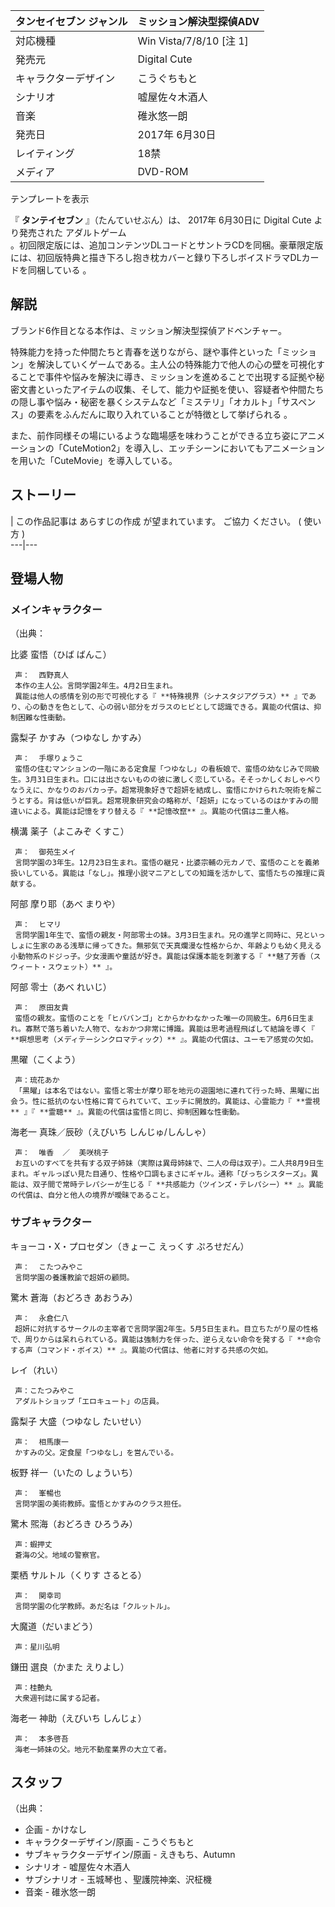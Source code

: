 タンセイセブン  ジャンル  |  ミッション解決型探偵ADV   
---|---  
対応機種  |  Win Vista/7/8/10  [注 1]     
発売元  |  Digital Cute   
キャラクターデザイン  |  こうぐちもと       
シナリオ  |  嘘屋佐々木酒人     
音楽  |  碓氷悠一朗     
発売日  |  2017年  6月30日     
レイティング  |  18禁   
メディア  |  DVD-ROM   
テンプレートを表示  
  
『 **タンテイセブン** 』（たんていせぶん）は、  2017年  6月30日に  Digital Cute  より発売された  アダルトゲーム  
。初回限定版には、追加コンテンツDLコードとサントラCDを同梱。豪華限定版には、初回版特典と描き下ろし抱き枕カバーと録り下ろしボイスドラマDLカードを同梱している
  。

##  解説  

ブランド6作目となる本作は、ミッション解決型探偵アドベンチャー。

特殊能力を持った仲間たちと青春を送りながら、謎や事件といった「ミッション」を解決していくゲームである。主人公の特殊能力で他人の心の壁を可視化することで事件や悩みを解決に導き、ミッションを進めることで出現する証拠や秘密文書といったアイテムの収集、そして、能力や証拠を使い、容疑者や仲間たちの隠し事や悩み・秘密を暴くシステムなど「ミステリ」「オカルト」「サスペンス」の要素をふんだんに取り入れていることが特徴として挙げられる
    。

また、前作同様その場にいるような臨場感を味わうことができる立ち姿にアニメーションの「CuteMotion2」を導入し、エッチシーンにおいてもアニメーションを用いた「CuteMovie」を導入している。

##  ストーリー  

|  この作品記事は  あらすじの作成  が望まれています。  ご協力  ください。  (  使い方  )  
---|---  
  
##  登場人物  

###  メインキャラクター  

（出典：    

比婆 蛮悟（ひば ばんこ）

     声：  西野真人 
     本作の主人公。言問学園2年生。4月2日生まれ。 
     異能は他人の感情を別の形で可視化する『 **特殊視界（シナスタジアグラス）** 』であり、心の動きを色として、心の弱い部分をガラスのヒビとして認識できる。異能の代償は、抑制困難な性衝動。 
露梨子 かすみ（つゆなし かすみ）

     声：  手塚りょうこ 
     蛮悟の住むマンションの一階にある定食屋「つゆなし」の看板娘で、蛮悟の幼なじみで同級生。3月31日生まれ。口には出さないものの彼に激しく恋している。そそっかしくおしゃべりなうえに、かなりのおバカっ子。超常現象好きで超妍を結成し、蛮悟にかけられた呪術を解こうとする。背は低いが巨乳。超常現象研究会の略称が、「超妍」になっているのはかすみの間違いによる。異能は記憶をすり替える『 **記憶改竄** 』。異能の代償は二重人格。 
横溝 薬子（よこみぞ くすこ）

     声：  御苑生メイ 
     言問学園の3年生。12月23日生まれ。蛮悟の継兄・比婆宗輔の元カノで、蛮悟のことを義弟扱いしている。異能は「なし」。推理小説マニアとしての知識を活かして、蛮悟たちの推理に貢献する。 
阿部 摩り耶（あべ まりや）

     声：  ヒマリ 
     言問学園1年生で、蛮悟の親友・阿部零士の妹。3月3日生まれ。兄の進学と同時に、兄といっしょに生家のある浅草に帰ってきた。無邪気で天真爛漫な性格からか、年齢よりも幼く見える小動物系のドジっ子。少女漫画や童話が好き。異能は保護本能を刺激する『 **魅了芳香（スウィート・スウェット）** 』。 
阿部 零士（あべ れいじ）

     声：  原田友貴 
     蛮悟の親友。蛮悟のことを「ヒババンゴ」とからかわなかった唯一の同級生。6月6日生まれ。寡黙で落ち着いた人物で、なおかつ非常に博識。異能は思考過程飛ばして結論を導く『 **瞑想思考（メディテーシンクロマティック）** 』。異能の代償は、ユーモア感覚の欠如。 
黒曜（こくよう）

     声：琉花あか 
     「黒曜」は本名ではない。蛮悟と零士が摩り耶を地元の遊園地に連れて行った時、黒曜に出会う。性に抵抗のない性格に育てられていて、エッチに開放的。異能は、心霊能力『 **霊視** 』『 **霊聴** 』。異能の代償は蛮悟と同じ、抑制困難な性衝動。 
海老一 真珠／辰砂（えびいち しんじゅ/しんしゃ）

     声：  唯香  ／  美咲桃子 
     お互いのすべてを共有する双子姉妹（実際は異母姉妹で、二人の母は双子）。二人共8月9日生まれ。ギャルっぽい見た目通り、性格や口調もまさにギャル。通称「びっちシスターズ」。異能は、双子間で常時テレパシーが生じる『 **共感能力（ツインズ・テレパシー）** 』。異能の代償は、自分と他人の境界が曖昧であること。 

###  サブキャラクター  

キョーコ・X・プロセダン（きょーこ えっくす ぷろせだん）

     声：  こたつみやこ 
     言問学園の養護教諭で超妍の顧問。 
驚木 蒼海（おどろき あおうみ）

     声：  永倉仁八 
     超妍に対抗するサークルの主宰者で言問学園2年生。5月5日生まれ。目立ちたがり屋の性格で、周りからは呆れられている。異能は強制力を伴った、逆らえない命令を発する『 **命令する声（コマンド・ボイス）** 』。異能の代償は、他者に対する共感の欠如。 
レイ（れい）

     声：こたつみやこ 
     アダルトショップ「エロキュート」の店員。 
露梨子 大盛（つゆなし たいせい）

     声：  相馬康一 
     かすみの父。定食屋「つゆなし」を営んでいる。 
板野 祥一（いたの しょういち）

     声：  峯暢也 
     言問学園の美術教師。蛮悟とかすみのクラス担任。 
驚木 煕海（おどろき ひろうみ）

     声：蝦押丈 
     蒼海の父。地域の警察官。 
栗栖 サルトル（くりす さるとる）

     声：  関幸司 
     言問学園の化学教師。あだ名は「クルットル」。 
大魔道（だいまどう）

     声：星川弘明 
鎌田 選良（かまた えりよし）

     声：桂艶丸 
     大衆週刊誌に属する記者。 
海老一 神助（えびいち しんじょ）

     声：  本多啓吾 
     海老一姉妹の父。地元不動産業界の大立て者。 

##  スタッフ  

（出典：  

  * 企画 - かけなし 
  * キャラクターデザイン/原画 - こうぐちもと 
  * サブキャラクターデザイン/原画 - えきもち、Autumn 
  * シナリオ -  嘘屋佐々木酒人 
  * サブシナリオ -  玉城琴也  、聖護院神楽、沢柾機 
  * 音楽 -  碓氷悠一朗 

